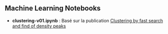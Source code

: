 ## Machine Learning Notebooks
* **clustering-v01.ipynb** : Basé sur la publication [Clustering by fast search and find of density peaks](http://www.sciencemag.org/content/344/6191/1492)

